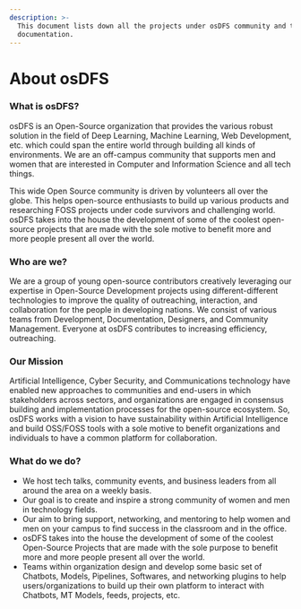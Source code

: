 ```yaml
---
description: >-
  This document lists down all the projects under osDFS community and their
  documentation.
---
```


# About osDFS

### What is osDFS?

osDFS is an Open-Source organization that provides the various robust solution in the field of Deep Learning, Machine Learning, Web Development, etc. which could span the entire world through building all kinds of environments. We are an off-campus community that supports men and women that are interested in Computer and Information Science and all tech things.  

This wide Open Source community is driven by volunteers all over the globe. This helps open-source enthusiasts to build up various products and researching FOSS projects under code survivors and challenging world. osDFS takes into the house the development of some of the coolest open-source projects that are made with the sole motive to benefit more and more people present all over the world. 

### Who are we?

We are a group of young open-source contributors creatively leveraging our expertise in Open-Source Development projects using different-different technologies to improve the quality of outreaching, interaction, and collaboration for the people in developing nations. We consist of various teams from Development, Documentation, Designers, and Community Management. Everyone at osDFS contributes to increasing efficiency, outreaching. 

### Our Mission

Artificial Intelligence, Cyber Security, and Communications technology have enabled new approaches to communities and end-users in which stakeholders across sectors, and organizations are engaged in consensus building and implementation processes for the open-source ecosystem. So, osDFS works with a vision to have sustainability within Artificial Intelligence and build OSS/FOSS tools with a sole motive to benefit organizations and individuals to have a common platform for collaboration.

### What do we do?

* We host tech talks, community events, and business leaders from all around the area on a weekly basis.
* Our goal is to create and inspire a strong community of women and men in technology fields.
* Our aim to bring support, networking, and mentoring to help women and men on your campus to find success in the classroom and in the office.
* osDFS takes into the house the development of some of the coolest Open-Source Projects that are made with the sole purpose to benefit more and more people present all over the world.
* Teams within organization design and develop some basic set of Chatbots, Models, Pipelines, Softwares, and networking plugins to help users/organizations to build up their own platform to interact with Chatbots, MT Models, feeds, projects, etc. 

